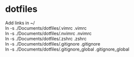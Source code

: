 # dotfiles
Add links in ~/
<br />
ln -s  ./Documents/dotfiles/.vimrc .vimrc
<br />
ln -s ./Documents/dotfiles/.nvimrc .nvimrc
<br />
ln -s ./Documents/dotfiles/.zshrc .zshrc
<br />
ln -s ./Documents/dotfiles/.gitignore .gitignore
<br />
ln -s ./Documents/dotfiles/.gitignore_global .gitignore_global
